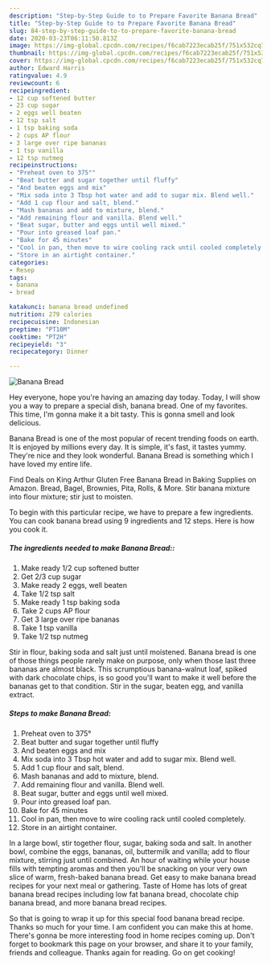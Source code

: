 ```yaml
---
description: "Step-by-Step Guide to to Prepare Favorite Banana Bread"
title: "Step-by-Step Guide to to Prepare Favorite Banana Bread"
slug: 84-step-by-step-guide-to-to-prepare-favorite-banana-bread
date: 2020-03-23T06:11:50.813Z
image: https://img-global.cpcdn.com/recipes/f6cab7223ecab25f/751x532cq70/banana-bread-recipe-main-photo.jpg
thumbnail: https://img-global.cpcdn.com/recipes/f6cab7223ecab25f/751x532cq70/banana-bread-recipe-main-photo.jpg
cover: https://img-global.cpcdn.com/recipes/f6cab7223ecab25f/751x532cq70/banana-bread-recipe-main-photo.jpg
author: Edward Harris
ratingvalue: 4.9
reviewcount: 6
recipeingredient:
- 12 cup softened butter
- 23 cup sugar
- 2 eggs well beaten
- 12 tsp salt
- 1 tsp baking soda
- 2 cups AP flour
- 3 large over ripe bananas
- 1 tsp vanilla
- 12 tsp nutmeg
recipeinstructions:
- "Preheat oven to 375°"
- "Beat butter and sugar together until fluffy"
- "And beaten eggs and mix"
- "Mix soda into 3 Tbsp hot water and add to sugar mix. Blend well."
- "Add 1 cup flour and salt, blend."
- "Mash bananas and add to mixture, blend."
- "Add remaining flour and vanilla. Blend well."
- "Beat sugar, butter and eggs until well mixed."
- "Pour into greased loaf pan."
- "Bake for 45 minutes"
- "Cool in pan, then move to wire cooling rack until cooled completely."
- "Store in an airtight container."
categories:
- Resep
tags:
- banana
- bread

katakunci: banana bread undefined
nutrition: 279 calories
recipecuisine: Indonesian
preptime: "PT10M"
cooktime: "PT2H"
recipeyield: "3"
recipecategory: Dinner

---
```



![Banana Bread](https://img-global.cpcdn.com/recipes/f6cab7223ecab25f/751x532cq70/banana-bread-recipe-main-photo.jpg)

Hey everyone, hope you're having an amazing day today. Today, I will show you a way to prepare a special dish, banana bread. One of my favorites. This time, I'm gonna make it a bit tasty. This is gonna smell and look delicious.

Banana Bread is one of the most popular of recent trending foods on earth. It is enjoyed by millions every day. It is simple, it's fast, it tastes yummy. They're nice and they look wonderful. Banana Bread is something which I have loved my entire life.

Find Deals on King Arthur Gluten Free Banana Bread in Baking Supplies on Amazon. Bread, Bagel, Brownies, Pita, Rolls, &amp; More. Stir banana mixture into flour mixture; stir just to moisten.


To begin with this particular recipe, we have to prepare a few ingredients. You can cook banana bread using 9 ingredients and 12 steps. Here is how you cook it.

##### The ingredients needed to make Banana Bread::

1. Make ready 1/2 cup softened butter
1. Get 2/3 cup sugar
1. Make ready 2 eggs, well beaten
1. Take 1/2 tsp salt
1. Make ready 1 tsp baking soda
1. Take 2 cups AP flour
1. Get 3 large over ripe bananas
1. Take 1 tsp vanilla
1. Take 1/2 tsp nutmeg


Stir in flour, baking soda and salt just until moistened. Banana bread is one of those things people rarely make on purpose, only when those last three bananas are almost black. This scrumptious banana-walnut loaf, spiked with dark chocolate chips, is so good you&#39;ll want to make it well before the bananas get to that condition. Stir in the sugar, beaten egg, and vanilla extract. 

##### Steps to make Banana Bread:

1. Preheat oven to 375°
1. Beat butter and sugar together until fluffy
1. And beaten eggs and mix
1. Mix soda into 3 Tbsp hot water and add to sugar mix. Blend well.
1. Add 1 cup flour and salt, blend.
1. Mash bananas and add to mixture, blend.
1. Add remaining flour and vanilla. Blend well.
1. Beat sugar, butter and eggs until well mixed.
1. Pour into greased loaf pan.
1. Bake for 45 minutes
1. Cool in pan, then move to wire cooling rack until cooled completely.
1. Store in an airtight container.


In a large bowl, stir together flour, sugar, baking soda and salt. In another bowl, combine the eggs, bananas, oil, buttermilk and vanilla; add to flour mixture, stirring just until combined. An hour of waiting while your house fills with tempting aromas and then you&#39;ll be snacking on your very own slice of warm, fresh-baked banana bread. Get easy to make banana bread recipes for your next meal or gathering. Taste of Home has lots of great banana bread recipes including low fat banana bread, chocolate chip banana bread, and more banana bread recipes. 

So that is going to wrap it up for this special food banana bread recipe. Thanks so much for your time. I am confident you can make this at home. There's gonna be more interesting food in home recipes coming up. Don't forget to bookmark this page on your browser, and share it to your family, friends and colleague. Thanks again for reading. Go on get cooking!
